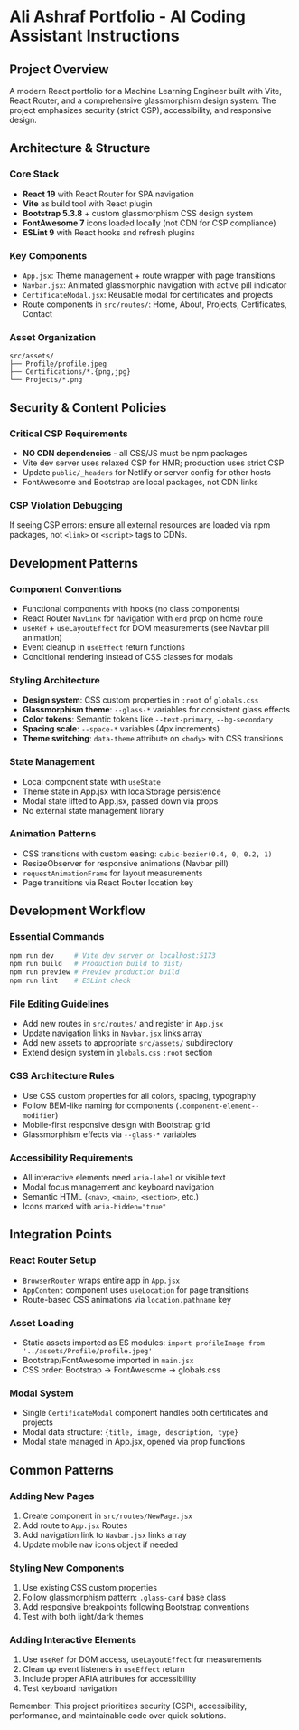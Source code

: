 # Ali Ashraf Portfolio - AI Coding Assistant Instructions

## Project Overview
A modern React portfolio for a Machine Learning Engineer built with Vite, React Router, and a comprehensive glassmorphism design system. The project emphasizes security (strict CSP), accessibility, and responsive design.

## Architecture & Structure

### Core Stack
- **React 19** with React Router for SPA navigation
- **Vite** as build tool with React plugin
- **Bootstrap 5.3.8** + custom glassmorphism CSS design system
- **FontAwesome 7** icons loaded locally (not CDN for CSP compliance)
- **ESLint 9** with React hooks and refresh plugins

### Key Components
- `App.jsx`: Theme management + route wrapper with page transitions
- `Navbar.jsx`: Animated glassmorphic navigation with active pill indicator
- `CertificateModal.jsx`: Reusable modal for certificates and projects
- Route components in `src/routes/`: Home, About, Projects, Certificates, Contact

### Asset Organization
```
src/assets/
├── Profile/profile.jpeg
├── Certifications/*.{png,jpg}
└── Projects/*.png
```

## Security & Content Policies

### Critical CSP Requirements
- **NO CDN dependencies** - all CSS/JS must be npm packages
- Vite dev server uses relaxed CSP for HMR; production uses strict CSP
- Update `public/_headers` for Netlify or server config for other hosts
- FontAwesome and Bootstrap are local packages, not CDN links

### CSP Violation Debugging
If seeing CSP errors: ensure all external resources are loaded via npm packages, not `<link>` or `<script>` tags to CDNs.

## Development Patterns

### Component Conventions
- Functional components with hooks (no class components)
- React Router `NavLink` for navigation with `end` prop on home route
- `useRef` + `useLayoutEffect` for DOM measurements (see Navbar pill animation)
- Event cleanup in `useEffect` return functions
- Conditional rendering instead of CSS classes for modals

### Styling Architecture
- **Design system**: CSS custom properties in `:root` of `globals.css`
- **Glassmorphism theme**: `--glass-*` variables for consistent glass effects
- **Color tokens**: Semantic tokens like `--text-primary`, `--bg-secondary`
- **Spacing scale**: `--space-*` variables (4px increments)
- **Theme switching**: `data-theme` attribute on `<body>` with CSS transitions

### State Management
- Local component state with `useState`
- Theme state in App.jsx with localStorage persistence
- Modal state lifted to App.jsx, passed down via props
- No external state management library

### Animation Patterns
- CSS transitions with custom easing: `cubic-bezier(0.4, 0, 0.2, 1)`
- ResizeObserver for responsive animations (Navbar pill)
- `requestAnimationFrame` for layout measurements
- Page transitions via React Router location key

## Development Workflow

### Essential Commands
```bash
npm run dev     # Vite dev server on localhost:5173
npm run build   # Production build to dist/
npm run preview # Preview production build
npm run lint    # ESLint check
```

### File Editing Guidelines
- Add new routes in `src/routes/` and register in `App.jsx`
- Update navigation links in `Navbar.jsx` links array
- Add new assets to appropriate `src/assets/` subdirectory
- Extend design system in `globals.css` `:root` section

### CSS Architecture Rules
- Use CSS custom properties for all colors, spacing, typography
- Follow BEM-like naming for components (`.component-element--modifier`)
- Mobile-first responsive design with Bootstrap grid
- Glassmorphism effects via `--glass-*` variables

### Accessibility Requirements
- All interactive elements need `aria-label` or visible text
- Modal focus management and keyboard navigation
- Semantic HTML (`<nav>`, `<main>`, `<section>`, etc.)
- Icons marked with `aria-hidden="true"`

## Integration Points

### React Router Setup
- `BrowserRouter` wraps entire app in `App.jsx`
- `AppContent` component uses `useLocation` for page transitions
- Route-based CSS animations via `location.pathname` key

### Asset Loading
- Static assets imported as ES modules: `import profileImage from '../assets/Profile/profile.jpeg'`
- Bootstrap/FontAwesome imported in `main.jsx`
- CSS order: Bootstrap → FontAwesome → globals.css

### Modal System
- Single `CertificateModal` component handles both certificates and projects
- Modal data structure: `{title, image, description, type}`
- Modal state managed in App.jsx, opened via prop functions

## Common Patterns

### Adding New Pages
1. Create component in `src/routes/NewPage.jsx`
2. Add route to `App.jsx` Routes
3. Add navigation link to `Navbar.jsx` links array
4. Update mobile nav icons object if needed

### Styling New Components
1. Use existing CSS custom properties
2. Follow glassmorphism pattern: `.glass-card` base class
3. Add responsive breakpoints following Bootstrap conventions
4. Test with both light/dark themes

### Adding Interactive Elements
1. Use `useRef` for DOM access, `useLayoutEffect` for measurements
2. Clean up event listeners in `useEffect` return
3. Include proper ARIA attributes for accessibility
4. Test keyboard navigation

Remember: This project prioritizes security (CSP), accessibility, performance, and maintainable code over quick solutions.